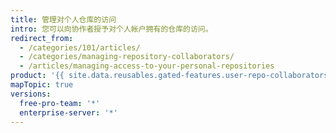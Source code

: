 ```yaml
---
title: 管理对个人仓库的访问
intro: 您可以向协作者授予对个人帐户拥有的仓库的访问。
redirect_from:
  - /categories/101/articles/
  - /categories/managing-repository-collaborators/
  - /articles/managing-access-to-your-personal-repositories
product: '{{ site.data.reusables.gated-features.user-repo-collaborators }}'
mapTopic: true
versions:
  free-pro-team: '*'
  enterprise-server: '*'
---
```


